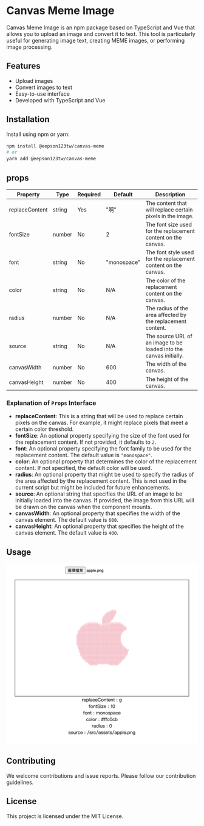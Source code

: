 # Canvas Meme Image

Canvas Meme Image is an npm package based on TypeScript and Vue that allows you to upload an image and convert it to text. This tool is particularly useful for generating image text, creating MEME images, or performing image processing.

## Features

- Upload images
- Convert images to text
- Easy-to-use interface
- Developed with TypeScript and Vue

## Installation

Install using npm or yarn:

```bash
npm install @eepson123tw/canvas-meme
# or
yarn add @eepson123tw/canvas-meme
```

## props

| Property       | Type   | Required | Default     | Description                                                        |
| -------------- | ------ | -------- | ----------- | ------------------------------------------------------------------ |
| replaceContent | string | Yes      | "啊"        | The content that will replace certain pixels in the image.         |
| fontSize       | number | No       | 2           | The font size used for the replacement content on the canvas.      |
| font           | string | No       | "monospace" | The font style used for the replacement content on the canvas.     |
| color          | string | No       | N/A         | The color of the replacement content on the canvas.                |
| radius         | number | No       | N/A         | The radius of the area affected by the replacement content.        |
| source         | string | No       | N/A         | The source URL of an image to be loaded into the canvas initially. |
| canvasWidth    | number | No       | 600         | The width of the canvas.                                           |
| canvasHeight   | number | No       | 400         | The height of the canvas.                                          |

### Explanation of `Props` Interface

- **replaceContent**: This is a string that will be used to replace certain pixels on the canvas. For example, it might replace pixels that meet a certain color threshold.
- **fontSize**: An optional property specifying the size of the font used for the replacement content. If not provided, it defaults to `2`.
- **font**: An optional property specifying the font family to be used for the replacement content. The default value is `"monospace"`.
- **color**: An optional property that determines the color of the replacement content. If not specified, the default color will be used.
- **radius**: An optional property that might be used to specify the radius of the area affected by the replacement content. This is not used in the current script but might be included for future enhancements.
- **source**: An optional string that specifies the URL of an image to be initially loaded into the canvas. If provided, the image from this URL will be drawn on the canvas when the component mounts.
- **canvasWidth**: An optional property that specifies the width of the canvas element. The default value is `600`.
- **canvasHeight**: An optional property that specifies the height of the canvas element. The default value is `400`.

## Usage

![alt text](image-1.png)

## Contributing

We welcome contributions and issue reports. Please follow our contribution guidelines.

## License

This project is licensed under the MIT License.
